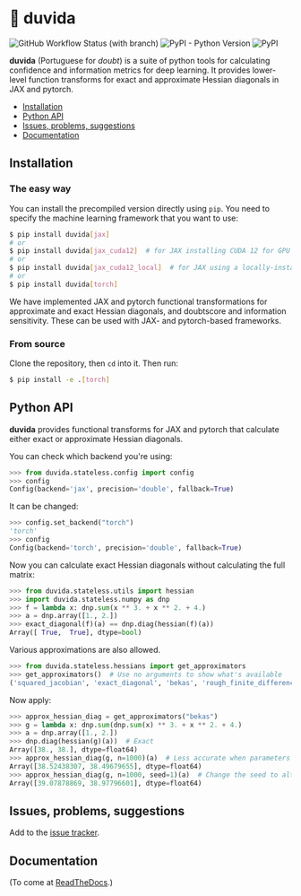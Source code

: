 # 🧐 duvida

![GitHub Workflow Status (with branch)](https://img.shields.io/github/actions/workflow/status/scbirlab/duvida/python-publish.yml)
![PyPI - Python Version](https://img.shields.io/pypi/pyversions/duvida)
![PyPI](https://img.shields.io/pypi/v/duvida)

**duvida** (Portuguese for _doubt_) is a suite of python tools for calculating confidence and information metrics 
for deep learning. It provides lower-level function transforms for exact and approximate Hessian diagonals 
in JAX and pytorch. 

- [Installation](#installation)
- [Python API](#python-api)
- [Issues, problems, suggestions](#issues-problems-suggestions)
- [Documentation](#documentation)

## Installation

### The easy way

You can install the precompiled version directly using `pip`. You need to specify the machine learning framework
that you want to use:

```bash
$ pip install duvida[jax]
# or
$ pip install duvida[jax_cuda12]  # for JAX installing CUDA 12 for GPU support
# or
$ pip install duvida[jax_cuda12_local]  # for JAX using a locally-installed CUDA 12
# or
$ pip install duvida[torch]
```

We have implemented JAX and pytorch functional transformations for approximate and exact Hessian diagonals,
and doubtscore and information sensitivity. These can be used with JAX- and pytorch-based frameworks.

### From source

Clone the repository, then `cd` into it. Then run:

```bash
$ pip install -e .[torch]
```

## Python API

**duvida** provides functional transforms for JAX and pytorch that calculate 
either exact or approximate Hessian diagonals.

You can check which backend you're using:

```python
>>> from duvida.stateless.config import config
>>> config
Config(backend='jax', precision='double', fallback=True)
```

It can be changed:

```python
>>> config.set_backend("torch")
'torch'
>>> config
Config(backend='torch', precision='double', fallback=True)
```

Now you can calculate exact Hessian diagonals without calculating the 
full matrix:

```python
>>> from duvida.stateless.utils import hessian
>>> import duvida.stateless.numpy as dnp 
>>> f = lambda x: dnp.sum(x ** 3. + x ** 2. + 4.)
>>> a = dnp.array([1., 2.])
>>> exact_diagonal(f)(a) == dnp.diag(hessian(f)(a))
Array([ True,  True], dtype=bool)
```

Various approximations are also allowed.

```python
>>> from duvida.stateless.hessians import get_approximators
>>> get_approximators()  # Use no arguments to show what's available
('squared_jacobian', 'exact_diagonal', 'bekas', 'rough_finite_difference')
```

Now apply:

```python
>>> approx_hessian_diag = get_approximators("bekas")
>>> g = lambda x: dnp.sum(dnp.sum(x) ** 3. + x ** 2. + 4.)
>>> a = dnp.array([1., 2.])
>>> dnp.diag(hessian(g)(a))  # Exact
Array([38., 38.], dtype=float64)
>>> approx_hessian_diag(g, n=1000)(a)  # Less accurate when parameters interact
Array([38.52438307, 38.49679655], dtype=float64)
>>> approx_hessian_diag(g, n=1000, seed=1)(a)  # Change the seed to alter the outcome
Array([39.07878869, 38.97796601], dtype=float64)
```

## Issues, problems, suggestions

Add to the [issue tracker](https://www.github.com/scbirlab/duvida/issues).

## Documentation

(To come at [ReadTheDocs](https://duvida.readthedocs.org).)